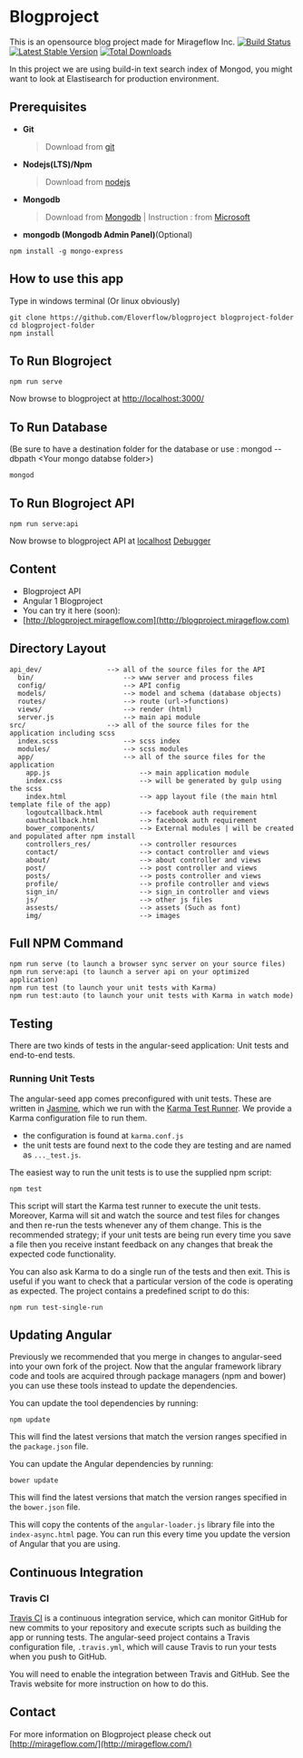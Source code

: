 # Blogproject

This is an opensource blog project made for Mirageflow Inc.
[![Build Status](https://travis-ci.org/mirageflow/blogproject.svg)](https://travis-ci.org/mirageflow/blogproject)
[![Latest Stable Version](https://poser.pugx.org/mirageflow/blogproject/v/stable.svg)](https://packagist.org/packages/mirageflow/blogproject)
[![Total Downloads](https://poser.pugx.org/mirageflow/blogproject/d/total.svg)](https://packagist.org/packages/mirageflow/blogproject)

In this project we are using build-in text search index of Mongod, you might want to look at Elastisearch for production environment.

## Prerequisites

* **Git**
    > Download from [git](https://git-scm.com/)

* **Nodejs(LTS)/Npm**
    > Download from [nodejs](https://nodejs.org/en/download/)

* **Mongodb**
    > Download from [Mongodb](https://www.mongodb.org/downloads#production) | Instruction : from [Microsoft](https://code.msdn.microsoft.com/Mongo-Database-setup-on-6963f46f)

* **mongodb (Mongodb Admin Panel)**(Optional)
```
npm install -g mongo-express
```

## How to use this app

Type in windows terminal (Or linux obviously)

```
git clone https://github.com/Eloverflow/blogproject blogproject-folder
cd blogproject-folder
npm install
```

## To Run Blogroject
```
npm run serve
```
Now browse to blogproject at [http://localhost:3000/](http://localhost:3000/)

## To Run Database
(Be sure to have a destination folder for the database or use : mongod --dbpath \<Your mongo databse folder\>)
```
mongod
```

## To Run Blogroject API
```
npm run serve:api
```
Now browse to blogproject API at [localhost](http://localhost) [Debugger](http://localhost:8000)

## Content

- Blogproject API
- Angular 1 Blogproject
- You can try it here (soon):
- [http://blogproject.mirageflow.com](http://blogproject.mirageflow.com)


## Directory Layout

```
api_dev/                --> all of the source files for the API
  bin/                      --> www server and process files
  config/                   --> API config
  models/                   --> model and schema (database objects)
  routes/                   --> route (url->functions)
  views/                    --> render (html)
  server.js                 --> main api module
src/                    --> all of the source files for the application including scss
  index.scss                --> scss index
  modules/                  --> scss modules
  app/                      --> all of the source files for the application
    app.js                      --> main application module
    index.css                   --> will be generated by gulp using the scss
    index.html                  --> app layout file (the main html template file of the app)
    logoutcallback.html         --> facebook auth requirement
    oauthcallback.html          --> facebook auth requirement
    bower_components/           --> External modules | will be created and populated after npm install
    controllers_res/            --> controller resources
    contact/                    --> contact controller and views
    about/                      --> about controller and views
    post/                       --> post controller and views
    posts/                      --> posts controller and views
    profile/                    --> profile controller and views
    sign_in/                    --> sign_in controller and views
    js/                         --> other js files
    assests/                    --> assets (Such as font)
    img/                        --> images

```

## Full NPM Command
```
npm run serve (to launch a browser sync server on your source files)
npm run serve:api (to launch a server api on your optimized application)
npm run test (to launch your unit tests with Karma)
npm run test:auto (to launch your unit tests with Karma in watch mode)
```

## Testing

There are two kinds of tests in the angular-seed application: Unit tests and end-to-end tests.

### Running Unit Tests

The angular-seed app comes preconfigured with unit tests. These are written in
[Jasmine][jasmine], which we run with the [Karma Test Runner][karma]. We provide a Karma
configuration file to run them.

* the configuration is found at `karma.conf.js`
* the unit tests are found next to the code they are testing and are named as `..._test.js`.

The easiest way to run the unit tests is to use the supplied npm script:

```
npm test
```

This script will start the Karma test runner to execute the unit tests. Moreover, Karma will sit and
watch the source and test files for changes and then re-run the tests whenever any of them change.
This is the recommended strategy; if your unit tests are being run every time you save a file then
you receive instant feedback on any changes that break the expected code functionality.

You can also ask Karma to do a single run of the tests and then exit.  This is useful if you want to
check that a particular version of the code is operating as expected.  The project contains a
predefined script to do this:

```
npm run test-single-run
```

## Updating Angular

Previously we recommended that you merge in changes to angular-seed into your own fork of the project.
Now that the angular framework library code and tools are acquired through package managers (npm and
bower) you can use these tools instead to update the dependencies.

You can update the tool dependencies by running:

```
npm update
```

This will find the latest versions that match the version ranges specified in the `package.json` file.

You can update the Angular dependencies by running:

```
bower update
```

This will find the latest versions that match the version ranges specified in the `bower.json` file.


This will copy the contents of the `angular-loader.js` library file into the `index-async.html` page.
You can run this every time you update the version of Angular that you are using.

## Continuous Integration

### Travis CI

[Travis CI][travis] is a continuous integration service, which can monitor GitHub for new commits
to your repository and execute scripts such as building the app or running tests. The angular-seed
project contains a Travis configuration file, `.travis.yml`, which will cause Travis to run your
tests when you push to GitHub.

You will need to enable the integration between Travis and GitHub. See the Travis website for more
instruction on how to do this.

## Contact

For more information on Blogproject please check out [http://mirageflow.com/](http://mirageflow.com/)

[git]: http://git-scm.com/
[bower]: http://bower.io
[npm]: https://www.npmjs.org/
[node]: http://nodejs.org
[protractor]: https://github.com/angular/protractor
[jasmine]: http://jasmine.github.io
[karma]: http://karma-runner.github.io
[travis]: https://travis-ci.org/
[http-server]: https://github.com/nodeapps/http-server
